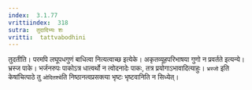 ```yaml
---
index:  3.1.77
vrittiindex:  318
sutra:  तुदादिभ्यः शः
vritti:  tattvabodhini 
---
```


तुदतीति। परमपि लघूपधगुणं बाधित्वा नित्यत्वाच्छ इत्येके। अकृतव्यूहपरिभाषया गुणो न प्रवर्तते इत्यन्ये। भ्रस्ज पाके। भर्जनरुपः पाकोऽत्र धात्वर्थो न त्वोदनादेः पाकः, तत्र प्रयोगाऽभावादित्याहुः। `भ्रस्जो` इति केषांचित्पाठे तु `ओदितश्चे`ति निष्ठानत्वप्रसक्त्या भृष्टः भृष्टवानिति न सिध्येत्।

